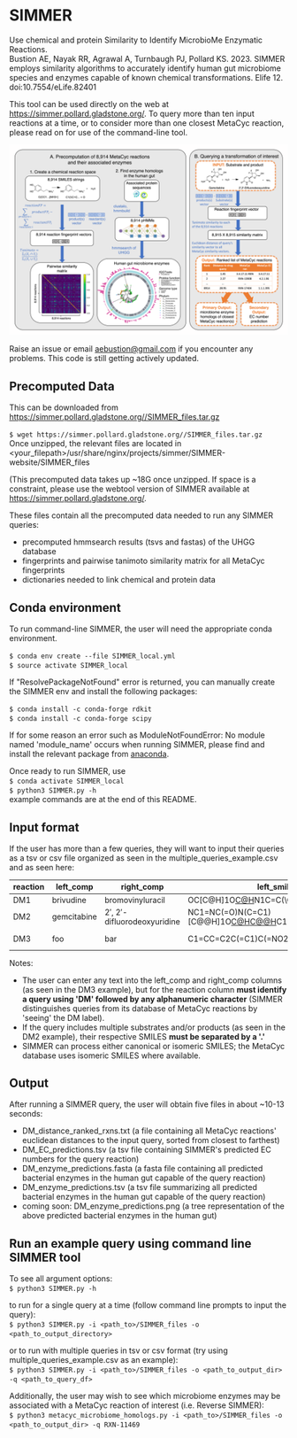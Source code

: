# SIMMER
Use chemical and protein Similarity to Identify MicrobioMe Enzymatic Reactions.\
Bustion AE, Nayak RR, Agrawal A, Turnbaugh PJ, Pollard KS. 2023. SIMMER employs similarity algorithms to accurately identify human gut microbiome species and enzymes capable of known chemical transformations. Elife 12. doi:10.7554/eLife.82401

This tool can be used directly on the web at https://simmer.pollard.gladstone.org/. To query more than ten input reactions at a time, or to consider more than one closest MetaCyc reaction, please read on for use of the command-line tool.

![alt text](https://github.com/aebustion/SIMMER/blob/main/Figure1.png?raw=true)

Raise an issue or email aebustion@gmail.com if you encounter any problems. This code is still getting actively updated.

## Precomputed Data
This can be downloaded from https://simmer.pollard.gladstone.org//SIMMER_files.tar.gz

`$ wget https://simmer.pollard.gladstone.org//SIMMER_files.tar.gz`\
Once unzipped, the relevant files are located in <your_filepath>/usr/share/nginx/projects/simmer/SIMMER-website/SIMMER_files

(This precomputed data takes up ~18G once unzipped. If space is a constraint, please use the webtool version of SIMMER available at https://simmer.pollard.gladstone.org/.

These files contain all the precomputed data needed to run any SIMMER queries: 
* precomputed hmmsearch results (tsvs and fastas) of the UHGG database
* fingerprints and pairwise tanimoto similarity matrix for all MetaCyc fingerprints
* dictionaries needed to link chemical and protein data

## Conda environment
To run command-line SIMMER, the user will need the appropriate conda environment.

`$ conda env create --file SIMMER_local.yml`\
`$ source activate SIMMER_local`

If "ResolvePackageNotFound" error is returned, you can manually create the SIMMER env and install the following packages:

`$ conda install -c conda-forge rdkit`\
`$ conda install -c conda-forge scipy`

If for some reason an error such as ModuleNotFoundError: No module named 'module_name' occurs when running SIMMER, please find and install the relevant package from [anaconda](https://anaconda.org/).

Once ready to run SIMMER, use\
`$ conda activate SIMMER_local`\
`$ python3 SIMMER.py -h`\
example commands are at the end of this README.
 
 ## Input format
 If the user has more than a few queries, they will want to input their queries as a tsv or csv file organized as seen in the multiple_queries_example.csv and as seen here:
 
| reaction | left_comp | right_comp | left_smiles | right_smiles |
| -------- | --------- | ---------- | ----------- | ------------ |
| DM1 | brivudine | bromovinyluracil | OC[C@H]1O[C@H](C[C@@H]1O)N1C=C(\C=C\Br)C(=O)NC1=O | Br\C=C\C1=CNC(=O)NC1=O |
| DM2 | gemcitabine | 2′, 2′-difluorodeoxyuridine | NC1=NC(=O)N(C=C1)[C@@H]1O[C@H](CO)[C@@H](O)C1(F)F.O.[H+]  | OC[C@H]1O[C@@H](N2C=CC(=O)NC2=O)C(F)(F)[C@@H]1O.[NH4+] |
| DM3 | foo | bar | C1=CC=C2C(=C1)C(=NO2)CS(=O)(=O)N  | O=C(CS(=O)(N)=O)C1=CC=CC=C1O |
 
 Notes:
 * The user can enter any text into the left_comp and right_comp columns (as seen in the DM3 example), but for the reaction column **must identify a query using 'DM' followed by any alphanumeric character** (SIMMER distinguishes queries from its database of MetaCyc reactions by 'seeing' the DM label).
 * If the query includes multiple substrates and/or products (as seen in the DM2 example), their respective SMILES **must be separated by a '.'**
 * SIMMER can process either canonical or isomeric SMILES; the MetaCyc database uses isomeric SMILES where available.
 
 
 ## Output
 After running a SIMMER query, the user will obtain five files in about ~10-13 seconds:
 * DM_distance_ranked_rxns.txt (a file containing all MetaCyc reactions' euclidean distances to the input query, sorted from closest to farthest)
 * DM_EC_predictions.tsv (a tsv file containing SIMMER's predicted EC numbers for the query reaction)
 * DM_enzyme_predictions.fasta (a fasta file containing all predicted bacterial enzymes in the human gut capable of the query reaction)
 * DM_enzyme_predictions.tsv (a  tsv file summarizing all predicted bacterial enzymes in the human gut capable of the query reaction)
 * coming soon: DM_enzyme_predictions.png (a tree representation of the above predicted bacterial enzymes in the human gut)
 
 ## Run an example query using command line SIMMER tool
To see all argument options:\
`$ python3 SIMMER.py -h`

to run for a single query at a time (follow command line prompts to input the query):\
`$ python3 SIMMER.py -i <path_to>/SIMMER_files -o <path_to_output_directory>`

or to run with multiple queries in tsv or csv format (try using multiple_queries_example.csv as an example):\
`$ python3 SIMMER.py -i <path_to>/SIMMER_files -o <path_to_output_dir> -q <path_to_query_df>`

Additionally, the user may wish to see which microbiome enzymes may be associated with a MetaCyc reaction of interest (i.e. Reverse SIMMER):\
`$ python3 metacyc_microbiome_homologs.py -i <path_to>/SIMMER_files -o <path_to_output_dir> -q RXN-11469`
